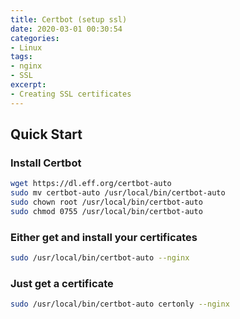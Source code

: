 ```yaml
---
title: Certbot (setup ssl)
date: 2020-03-01 00:30:54
categories:
- Linux
tags:
- nginx
- SSL
excerpt:
- Creating SSL certificates
---
```


## Quick Start

### Install Certbot 

``` bash
wget https://dl.eff.org/certbot-auto
sudo mv certbot-auto /usr/local/bin/certbot-auto
sudo chown root /usr/local/bin/certbot-auto
sudo chmod 0755 /usr/local/bin/certbot-auto
```

### Either get and install your certificates

``` bash
sudo /usr/local/bin/certbot-auto --nginx
```

### Just get a certificate 

``` bash
sudo /usr/local/bin/certbot-auto certonly --nginx
```